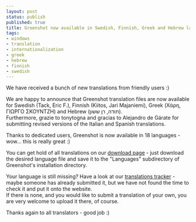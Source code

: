 ```yaml
---
layout: post
status: publish
published: true
title: Greenshot now available in Swedish, Finnish, Greek and Hebrew language
tags:
- windows
- translation
- internationalization
- greek
- hebrew
- finnish
- swedish
---
```

<p>We have received a bunch of new translations from friendly users :)</p>
<p>We are happy to announce that Greenshot translation files are now available for Swedish (Tack, Eric F.), Finnish (Kiitos, Jari Majaniemi), Greek (Χάρη, ΓΙΩΡΓΟ ΣΚΟΥΝΤΖΗ) and Hebrew (תודה, רן ששון).<br />
Furthermore, grazie to tonytogna and gracias to Alejandro de Gárate for submitting revised versions of the Italian and Spanish translations.</p>
<p>Thanks to dedicated users, Greenshot is now available in 18 languages - wow... this is really great :)</p>
<p>You can get hold of all translations on our <a href="/downloads/">download page</a> - just download the desired language file and save it to the "Languages" subdirectory of Greenshot's installation directory.</p>
<p>Your language is still missing? Have a look at our <a href="http://sourceforge.net/tracker/?group_id=191585&atid=1368020">translations tracker</a> - maybe someone has already submitted it, but we have not found the time to check it and put it onto the website.<br />
If there is none, and you would like to submit a translation of your own, you are very welcome to upload it there, of course.</p>
<p>Thanks again to all translators - good job :)</p>
